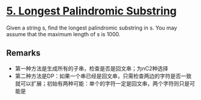 # [5. Longest Palindromic Substring](https://leetcode.com/problems/longest-palindromic-substring)

Given a string s, find the longest palindromic substring in s. You may assume that the maximum length of s is 1000.

## Remarks

* 第一种方法是生成所有的子串，检查是否是回文串；为nC2种选择
* 第二种方法是DP：如果一个串已经是回文串，只需检查两边的字符是否一致就可以扩展；初始有两种可能：单个的字符一定是回文串，两个字符则只是可能是
